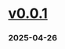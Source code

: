 # <a href='https://github.com/mrjackwills/mac_build_oxker/releases/tag/v0.0.1'>v0.0.1</a>
### 2025-04-26


